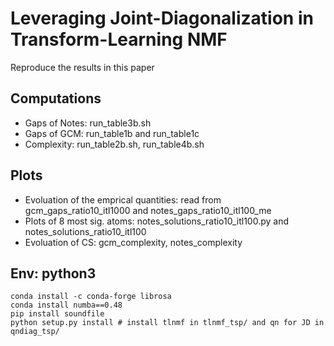 # Leveraging Joint-Diagonalization in Transform-Learning NMF

Reproduce the results in this paper

## Computations

- Gaps of Notes: run_table3b.sh
- Gaps of GCM: run_table1b and run_table1c
- Complexity: run_table2b.sh, run_table4b.sh

## Plots

- Evoluation of the emprical quantities: read from gcm_gaps_ratio10_itl1000 and notes_gaps_ratio10_itl100_me
- Plots of 8 most sig. atoms: notes_solutions_ratio10_itl100.py and notes_solutions_ratio10_itl100
- Evoluation of CS: gcm_complexity, notes_complexity

## Env: python3

```
conda install -c conda-forge librosa
conda install numba==0.48
pip install soundfile
python setup.py install # install tlnmf in tlnmf_tsp/ and qn for JD in qndiag_tsp/
```
